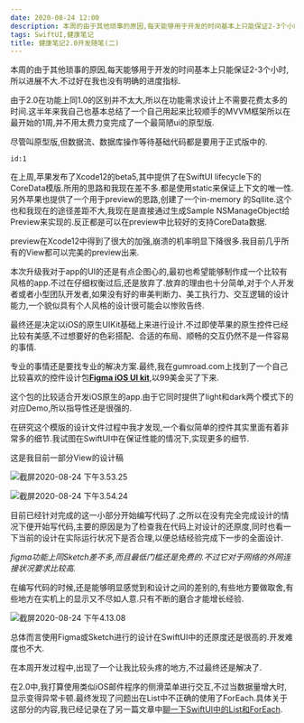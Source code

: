 ```yaml
---
date: 2020-08-24 12:00
description: 本周的由于其他琐事的原因,每天能够用于开发的时间基本上只能保证2-3个小时,所以进展不大.不过好在我也没有明确的进度指标.
tags: SwiftUI,健康笔记
title: 健康笔记2.0开发随笔(二)
---
```



本周的由于其他琐事的原因,每天能够用于开发的时间基本上只能保证2-3个小时,所以进展不大.不过好在我也没有明确的进度指标.

由于2.0在功能上同1.0的区别并不太大,所以在功能需求设计上不需要花费太多的时间.这半年来我自己也基本总结了一个自己用起来比较顺手的MVVM框架所以在最开始的1周,并不用太费力变完成了一个最简陋ui的原型版.

尽管叫原型版,但数据流、数据库操作等待基础代码都是要用于正式版中的.

```responser
id:1
```

在上周,苹果发布了Xcode12的beta5,其中提供了在SwiftUI lifecycle下的CoreData模版.所用的思路和我现在差不多.都是使用static来保证上下文的唯一性.另外苹果也提供了一个用于preview的思路,创建了一个in-memory 的Sqllite.这个也和我现在的途径差距不大,我现在是直接通过生成Sample NSManageObject给Preview来实现的.反正都是可以在preview中比较好的支持CoreData数据.

preview在Xcode12中得到了很大的加强,崩溃的机率明显下降很多.我目前几乎所有的View都可以完美的preview出来.

本次升级我对于app的UI的还是有点企图心的,最初也希望能够制作成一个比较有风格的app.不过在仔细权衡过后,还是放弃了.放弃的理由也十分简单,对于个人开发者或者小型团队开发者,如果没有好的审美判断力、美工执行力、交互逻辑的设计能力,一个貌似具有个人风格的设计很可能会以惨败告终.

最终还是决定以iOS的原生UIKit基础上来进行设计.不过即使苹果的原生控件已经比较有美感,不过想要好的色彩搭配、合适的布局、顺畅的交互仍然不是一件容易的事情.

专业的事情还是要找专业的解决方案.最终,我在gumroad.com上找到了一个自己比较喜欢的控件设计包[**Figma iOS UI kit**](https://gumroad.com/l/iostoolkit),以99美金买了下来.

这个包的比较适合开发iOS原生的app.由于它同时提供了light和dark两个模式下的对应Demo,所以指导性还是很强的.

在研究这个模版的设计文件过程中我才发现,一个看似简单的控件其实里面有着非常多的细节.我试图在SwiftUI中在保证性能的情况下,实现更多的细节.

这是我目前一部分View的设计稿

![截屏2020-08-24 下午3.53.25](https://cdn.fatbobman.com/healthnotes-develop-memo-2-1.jpg)

![截屏2020-08-24 下午3.54.24](https://cdn.fatbobman.com/healthnotes-develop-memo-2-2.jpg)

目前已经针对完成的这一小部分开始编写代码了.之所以在没有完全完成设计的情况下便开始写代码,主要的原因是为了检查我在代码上对设计的还原度,同时也看一下当前的设计在实际运行状况下是否合理,以便总结经验完成下一步的全面设计.

*figma功能上同Sketch差不多,而且最低门槛还是免费的.不过它对于网络的外网连接状况要求比较高.*

在编写代码的时候,还是能够明显感觉到和设计之间的差别的,有些地方要做取舍,有些地方在实机上的显示又不尽如人意.只有不断的磨合才能增长经验.

![截屏2020-08-24 下午4.13.08](https://cdn.fatbobman.com/healthnotes-develop-memo-2-3.jpg)

总体而言使用Figma或Sketch进行的设计在SwiftUI中的还原度还是很高的.开发难度也不大.

在本周开发过程中,出现了一个让我比较头疼的地方,不过最终还是解决了.

在2.0中,我打算使用类似iOS邮件程序的侧滑菜单进行交互,不过当数据量增大时,显示变得异常卡顿.最终发现了问题出在List中不正确的使用了ForEach.具体关于这部分的内容,我已经记录在了另一篇文章中[聊一下SwiftUI中的List和ForEach](/posts/swiftui-list-foreach/).
